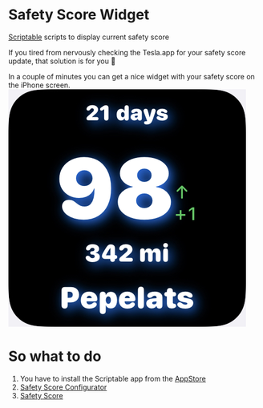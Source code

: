 
# Safety Score Widget
[Scriptable](https://scriptable.app) scripts to display current safety score

If you tired from nervously checking the Tesla.app for your safety score update, that solution is for you 🙂

In a couple of minutes you can get a nice widget with your safety score on the iPhone screen.
![Widget Screenshot](https://github.com/pbeast/SafetyScoreWidget/blob/main/widget.jpeg)

# So what to do
1. You have to install the Scriptable app from the [AppStore](https://apps.apple.com/us/app/scriptable/id1405459188?uo=4)
2. [Safety Score Configurator](https://raw.githubusercontent.com/pbeast/SafetyScoreWidget/blob/main/Safety%20Score%20Configurator.scriptable)
2. [Safety Score](https://github.com/pbeast/SafetyScoreWidget/blob/37e13211da3658bedda106a606e5b0a5f023a706/Safety%20Score.scriptable?raw=true)

